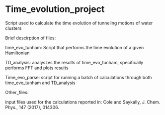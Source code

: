 # Time_evolution_project
Script used to calculate the time evolution of tunneling motions of water clusters

Brief descirption of files:

time_evo_tunham: Script that performs the time evolution of a given Hamiltonian

TD_analysis: analyszes the results of time_evo_tunham, specifically performs FFT and plots results

Time_evo_parse: script for running a batch of calculations through both time_evo_tunham and TD_analysis

Other_files:

input files used for the calculations reported in: Cole and Saykally, J. Chem. Phys., 147 (2017), 014306.
